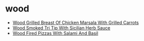 # wood

 * [Wood Grilled Breast Of Chicken Marsala With Grilled Carrots](index/w/wood-grilled-breast-of-chicken-marsala-with-grilled-carrots-232444.json)
 * [Wood Smoked Tri Tip With Sicilian Herb Sauce](index/w/wood-smoked-tri-tip-with-sicilian-herb-sauce-238793.json)
 * [Wood Fired Pizzas With Salami And Basil](index/w/wood-fired-pizzas-with-salami-and-basil.json)
